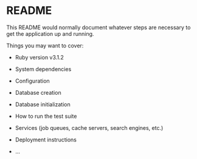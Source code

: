 # README

This README would normally document whatever steps are necessary to get the
application up and running.

Things you may want to cover:

* Ruby version v3.1.2

* System dependencies

* Configuration

* Database creation

* Database initialization

* How to run the test suite

* Services (job queues, cache servers, search engines, etc.)

* Deployment instructions

* ...
